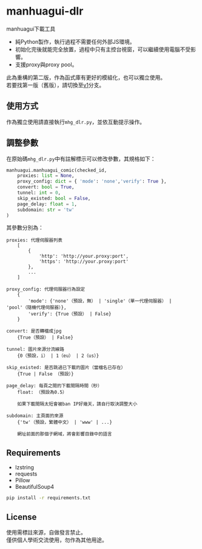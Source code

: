 # manhuagui-dlr

manhuagui下載工具  
* 純Python製作，執行過程不需要任何外部JS環境。  
* 初始化完後就能完全放置，過程中只有主控台視窗，可以繼續使用電腦不受影響。  
* 支援proxy與proxy pool。
  
此為重構的第二版，作為函式庫有更好的模組化，也可以獨立使用。  
若要找第一版（舊版），請切換至[v1](../../tree/v1)分支。

## 使用方式
作為獨立使用請直接執行`mhg_dlr.py`，並依互動提示操作。

## 調整參數
在原始碼`mhg_dlr.py`中有註解標示可以修改參數，其規格如下：
```py
manhuagui.manhuagui_comic(checked_id,
    proxies: list = None,
    proxy_config: dict = { 'mode': 'none','verify': True },
    convert: bool = True,
    tunnel: int = 0,
    skip_existed: bool = False,
    page_delay: float = 1,
    subdomain: str = 'tw'
)
```
其參數分別為：
```
proxies: 代理伺服器列表
    [
        {
            'http': 'http://your.proxy:port',
            'https': 'http://your.proxy:port'
        },
        ...
    ]

proxy_config: 代理伺服器行為設定
    {
        'mode': {'none'（預設，無） | 'single'（單一代理伺服器） | 'pool'（隨機代理伺服器）},
        'verify': {True（預設） | False}
    }

convert: 是否轉檔成jpg
    {True（預設） | False}

tunnel: 圖片來源分流線路
    {0（預設，i） | 1（eu） | 2（us）}

skip_existed: 是否跳過已下載的圖片（當檔名已存在）
    {True | False （預設）}

page_delay: 每頁之間的下載間隔時間（秒）
    float: （預設為0.5）

    如果下載間隔太短會被ban IP好幾天，請自行取決調整大小

subdomain: 主頁面的來源
    {'tw'（預設，繁體中文） | 'www' | ...}

    網址前面的那個子網域，將會影響目錄中的語言
```
## Requirements
* lzstring
* requests
* Pillow
* BeautifulSoup4

```bash
pip install -r requirements.txt
```

## License
使用需標註來源，自做發言禁止。  
僅供個人學術交流使用，勿作為其他用途。